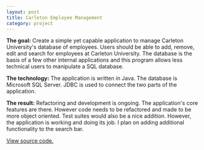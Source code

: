 ```yaml
---
layout: post
title: Carleton Employee Management
category: project
---
```


**The goal:**
Create a simple yet capable application to manage Carleton University's database
of employees. Users should be able to add, remove, edit and search for employees
at Carleton University. The database is the basis of a few other internal applications
and this program allows less technical users to manipulate a SQL database.

**The technology:**
The application is written in Java. The database is Microsoft SQL Server. JDBC
is used to connect the two parts of the application.

**The result:**
Refactoring and development is ongoing. The application's core features are
there. However code needs to be refactored and made to be more object oriented.
Test suites would also be a nice addition. However, the application is working
and doing its job. I plan on adding additional functionality to the search bar.

[View source code.](https://github.com/filiptodoric/CNG-SQL-application)
